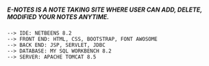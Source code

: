 ##### E-NOTES IS A NOTE TAKING SITE WHERE USER CAN ADD, DELETE, MODIFIED YOUR NOTES ANYTIME. 

    --> IDE: NETBEENS 8.2
    --> FRONT END: HTML, CSS, BOOTSTRAP, FONT AWOSOME
    --> BACK END: JSP, SERVLET, JDBC
    --> DATABASE: MY SQL WORKBENCH 8.2
    --> SERVER: APACHE TOMCAT 8.5
